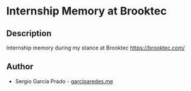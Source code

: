 # Internship Memory at Brooktec


## Description

Internship memory during my stance at Brooktec https://brooktec.com/


## Author
  
  * Sergio García Prado - [garciparedes.me](http://garciparedes.me)
